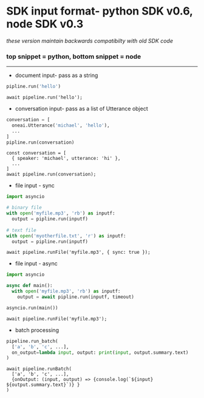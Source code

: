 # SDK input format- python SDK v0.6, node SDK v0.3
*these version maintain backwards compatibilty with old SDK code*

### top snippet = python, bottom snippet = node

--------------
* document input- pass as a string

```python
pipline.run('hello')
```
```node
await pipeline.run('hello');
```
* conversation input- pass as a list of Utterance object

```python
conversation = [
  oneai.Utterance('michael', 'hello'),
  ...
]
pipline.run(conversation)
```
```node
const conversation = [
  { speaker: 'michael', utterance: 'hi' },
  ...
]
await pipeline.run(conversation);
```
* file input - sync
```python
import asyncio

# binary file
with open('myfile.mp3', 'rb') as inputf:
  output = pipline.run(inputf)
  
# text file
with open('myotherfile.txt', 'r') as inputf:
  output = pipline.run(inputf)
```
```node
await pipeline.runFile('myfile.mp3', { sync: true });
```
* file input - async
```python
import asyncio

async def main():
  with open('myfile.mp3', 'rb') as inputf:
    output = await pipline.run(inputf, timeout)

asyncio.run(main())
```
```node
await pipeline.runFile('myfile.mp3');
```
* batch processing
```python
pipeline.run_batch(
  ['a', 'b', 'c', ...],
  on_output=lambda input, output: print(input, output.summary.text)
)
```
```node
await pipeline.runBatch(
  ['a', 'b', 'c', ...],
  {onOutput: (input, output) => {console.log(`${input} ${output.summary.text}`)} }
)
```

